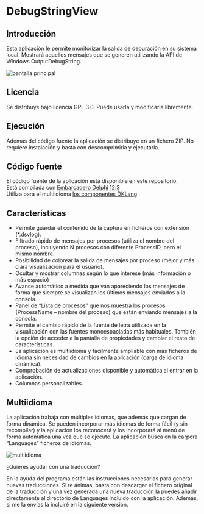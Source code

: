 # DebugStringView
## Introducción
Esta aplicación le permite monitorizar la salida de depuración en su sistema local. Mostrará aquellos mensajes que se generen utilizando la API de Windows OutputDebugString.

![pantalla principal](https://neftali.clubdelphi.com/wp-content/uploads/Captura_2025-03-26-08_50_49-1024x617.png)

## Licencia
Se distribuye bajo licencia  GPL 3.0.
Puede usarla y modificarla líbremente.

## Ejecución
Además del código fuente la aplicación se distribuye en un fichero ZIP. No requiere instalación y basta con descomprimirla y ejecutarla.

## Código fuente
El código fuente de la aplicación está disponible en este repositorio.  
Está compilada con [Embarcadero Delphi 12.3](https://www.embarcadero.com/es/products/delphi)  
Utiliza para el multiidioma [los componentes DKLang](https://github.com/yktoo/dklang.git)  

## Características
 - Permite guardar el contenido de la captura en ficheros con extensión (*.dsvlog).
 - Filtrado rápido de mensajes por procesos (utiliza el nombre del proceso), incluyendo N procesos con diferente ProcessID, pero el mismo nombre.
 - Posibilidad de colorear la salida de mensajes por proceso (mejor y más clara visualización para el usuario).
 - Ocultar y mostrar columnas según lo que interese (más información o más espacio)
 - Avance automático a medida que van apareciendo los mensajes de forma que siempre se visualizan los últimos mensajes enviados a la consola.
 - Panel de “Lista de procesos” que nos muestra los procesos (ProcessName – nombre del proceso) que están enviando mensajes a la consola.
 - Permite el cambio rápido de la fuente de letra utilizada en la visualización con las fuentes monoespaciadas más habituales. También la opción de acceder a la pantalla de propiedades y cambiar el resto de características.
 - La aplicación es multiidioma y fácilmente ampliable con más ficheros de idioma sin necesidad de cambios en la aplicación (carga de idioma dinámica).
 - Comprobación de actualizaciones disponible y automática al entrar en la aplicación.
 - Columnas personalizables.

## Multiidioma
La aplicación trabaja con múltiples idiomas, que además que cargan de forma dinámica. Se pueden incorporar más idiomas de forma fácil (y sin recompilar) y la aplicación los reconocerá y los incorporará al menú de forma automática una vez que se ejecute.
La aplicación busca en la carpera “Languages” ficheros de idiomas.

![multiidioma](https://neftali.clubdelphi.com/wp-content/uploads/web_multiidioma.png)

¿Quieres ayudar con una traducción?

En la ayuda del programa están las instrucciones necesarias para generar nuevas traducciones. Si te animas, basta con descargar el fichero original de la traducción y una vez generada una nueva traducción la puedes añadir directamente al directorio de Languages incluido con la aplicación. Además, si me la envías la incluiré en la siguiente versión.
